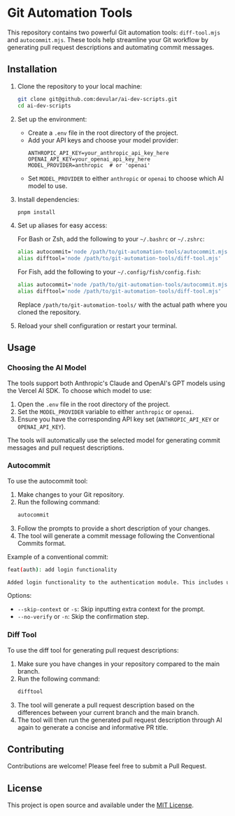 # Git Automation Tools

This repository contains two powerful Git automation tools: `diff-tool.mjs` and `autocommit.mjs`. These tools help streamline your Git workflow by generating pull request descriptions and automating commit messages.

## Installation

1. Clone the repository to your local machine:

   ```sh
   git clone git@github.com:devular/ai-dev-scripts.git
   cd ai-dev-scripts
   ```

2. Set up the environment:

   - Create a `.env` file in the root directory of the project.
   - Add your API keys and choose your model provider:
     ```
     ANTHROPIC_API_KEY=your_anthropic_api_key_here
     OPENAI_API_KEY=your_openai_api_key_here
     MODEL_PROVIDER=anthropic  # or 'openai'
     ```
   - Set `MODEL_PROVIDER` to either `anthropic` or `openai` to choose which AI model to use.

3. Install dependencies:

   ```sh
   pnpm install
   ```

4. Set up aliases for easy access:

   For Bash or Zsh, add the following to your `~/.bashrc` or `~/.zshrc`:

   ```sh
   alias autocommit='node /path/to/git-automation-tools/autocommit.mjs'
   alias difftool='node /path/to/git-automation-tools/diff-tool.mjs'
   ```

   For Fish, add the following to your `~/.config/fish/config.fish`:

   ```sh
   alias autocommit='node /path/to/git-automation-tools/autocommit.mjs'
   alias difftool='node /path/to/git-automation-tools/diff-tool.mjs'
   ```

   Replace `/path/to/git-automation-tools/` with the actual path where you cloned the repository.

5. Reload your shell configuration or restart your terminal.

## Usage

### Choosing the AI Model

The tools support both Anthropic's Claude and OpenAI's GPT models using the Vercel AI SDK. To choose which model to use:

1. Open the `.env` file in the root directory of the project.
2. Set the `MODEL_PROVIDER` variable to either `anthropic` or `openai`.
3. Ensure you have the corresponding API key set (`ANTHROPIC_API_KEY` or `OPENAI_API_KEY`).

The tools will automatically use the selected model for generating commit messages and pull request descriptions.

### Autocommit

To use the autocommit tool:

1. Make changes to your Git repository.
2. Run the following command:
   ```sh
   autocommit
   ```
3. Follow the prompts to provide a short description of your changes.
4. The tool will generate a commit message following the Conventional Commits format.

Example of a conventional commit:

```sh
feat(auth): add login functionality

Added login functionality to the authentication module. This includes user session management and validation.
```

Options:

- `--skip-context` or `-s`: Skip inputting extra context for the prompt.
- `--no-verify` or `-n`: Skip the confirmation step.

### Diff Tool

To use the diff tool for generating pull request descriptions:

1. Make sure you have changes in your repository compared to the main branch.
2. Run the following command:
   ```sh
   difftool
   ```
3. The tool will generate a pull request description based on the differences between your current branch and the main branch.
4. The tool will then run the generated pull request description through AI again to generate a concise and informative PR title.

## Contributing

Contributions are welcome! Please feel free to submit a Pull Request.

## License

This project is open source and available under the [MIT License](LICENSE).
